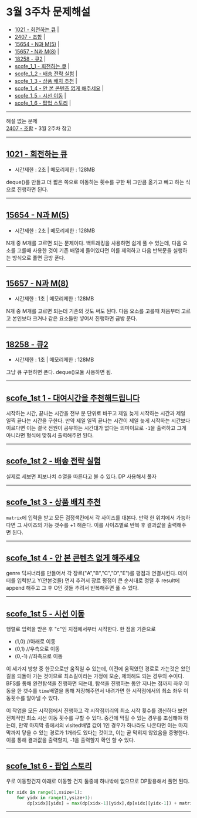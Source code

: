 # 3월 3주차 문제해설
- [1021 - 회전하는 큐](https://github.com/Junhyung-Choi/BOJ-PS/blob/master/Mar/week_3/1021.py "1021 - 회전하는 큐") | 
- [2407 - 조합](https://github.com/Junhyung-Choi/BOJ-PS/blob/master/Mar/week_3/2407.py "2407 - 조합") | 
- [15654 - N과 M(5)](https://github.com/Junhyung-Choi/BOJ-PS/blob/master/Mar/week_3/15654.py "15654 - N과 M(5)") | 
- [15657 - N과 M(8)](https://github.com/Junhyung-Choi/BOJ-PS/blob/master/Mar/week_3/15657.py "15657 - N과 M(8)") | 
- [18258 - 큐2](https://github.com/Junhyung-Choi/BOJ-PS/blob/master/Mar/week_3/18258.py "18258 - 큐2") | 
- [scofe_1_1 - 회전하는 큐](https://github.com/Junhyung-Choi/BOJ-PS/blob/master/Mar/week_3/scofe2021_1st/1.py "1 - 대여시간을 추천해드립니다.") | 
- [scofe_1_2 - 배송 전략 실험](https://github.com/Junhyung-Choi/BOJ-PS/blob/master/Mar/week_3/scofe2021_1st/2.py "2 - 배송 전략 실험") | 
- [scofe_1_3 - 상품 배치 추천](https://github.com/Junhyung-Choi/BOJ-PS/blob/master/Mar/week_3/scofe2021_1st/3.py "3 - 상품 배치 추천") | 
- [scofe_1_4 - 안 본 콘텐츠 없게 해주세요](https://github.com/Junhyung-Choi/BOJ-PS/blob/master/Mar/week_3/scofe2021_1st/4.py "4 - 안 본 콘텐츠 없게 해주세요") | 
- [scofe_1_5 - 시선 이동](https://github.com/Junhyung-Choi/BOJ-PS/blob/master/Mar/week_3/scofe2021_1st/5.py "5 - 시선 이동") | 
- [scofe_1_6 - 팝업 스토리](https://github.com/Junhyung-Choi/BOJ-PS/blob/master/Mar/week_3/scofe2021_1st/6.py "6 - 팝업 스토리") | 

---
해설 없는 문제   
[2407 - 조합](https://github.com/Junhyung-Choi/BOJ-PS/blob/master/Mar/week_3/2407.py "2407 - 조합") - 3월 2주차 참고

---
## [1021 - 회전하는 큐](https://github.com/Junhyung-Choi/BOJ-PS/blob/master/Mar/week_3/1021.py "1021 - 회전하는 큐")
- 시간제한 : 2초 | 메모리제한 : 128MB

deque()를 만들고 더 짧은 쪽으로 이동하는 횟수를 구한 뒤 그만큼 옮기고 빼고 하는 식으로 진행하면 된다.

---
## [15654 - N과 M(5)](https://github.com/Junhyung-Choi/BOJ-PS/blob/master/Mar/week_3/15654.py "15654 - N과 M(5)")
- 시간제한 : 2초 | 메모리제한 : 128MB

N개 중 M개를 고르면 되는 문제이다. 백트래킹을 사용하면 쉽게 풀 수 있는데, 다음 요소를 고를때 사용한 것이 기존 배열에 들어있다면 이를 제외하고 다음 반복문을 실행하는 방식으로 풀면 금방 푼다.

---
## [15657 - N과 M(8)](https://github.com/Junhyung-Choi/BOJ-PS/blob/master/Mar/week_3/15657.py "15657 - N과 M(8)")
- 시간제한 : 1초 | 메모리제한 : 128MB

N개 중 M개를 고르면 되는데 기존의 것도 써도 된다. 다음 요소를 고를때 처음부터 고르고 본인보다 크거나 같은 요소들만 넣어서 진행하면 금방 푼다.

---
## [18258 - 큐2](https://github.com/Junhyung-Choi/BOJ-PS/blob/master/Mar/week_3/18258.py "18258 - 큐2")
- 시간제한 : 1초 | 메모리제한 : 128MB

그냥 큐 구현하면 푼다. deque()모듈 사용하면 됨.

---
## [scofe_1st 1 - 대여시간을 추천해드립니다](https://github.com/Junhyung-Choi/BOJ-PS/blob/master/Mar/week_3/scofe2021_1st/1.py "1 - 대여시간을 추천해드립니다.")

시작하는 시간, 끝나는 시간을 전부 분 단위로 바꾸고 제일 늦게 시작하는 시간과 제일 일찍 끝나는 시간을 구한다. 만약 제일 일찍 끝나는 시간이 제일 늦게 시작하는 시간보다 이르다면 이는 결국 전원이 공유하는 시간대가 없다는 의미이므로 `-1`을 출력하고 그게 아니라면 형식에 맞춰서 출력해주면 된다.

---
## [scofe_1st 2 - 배송 전략 실험](https://github.com/Junhyung-Choi/BOJ-PS/blob/master/Mar/week_3/scofe2021_1st/2.py "2 - 배송 전략 실험")

실제로 세보면 피보나치 수열을 따른다고 볼 수 있다. DP 사용해서 풀자

---
## [scofe_1st 3 - 상품 배치 추천](https://github.com/Junhyung-Choi/BOJ-PS/blob/master/Mar/week_3/scofe2021_1st/3.py "3 - 상품 배치 추천")

`matrix`에 입력을 받고 모든 검정색칸에서 각 사이즈를 대본다. 만약 한 위치에서 가능하다면 그 사이즈의 가능 갯수를 +1 해준다. 이를 사이즈별로 반복 후 결과값을 출력해주면 된다.

---
## [scofe_1st 4 - 안 본 콘텐츠 없게 해주세요](https://github.com/Junhyung-Choi/BOJ-PS/blob/master/Mar/week_3/scofe2021_1st/4.py "4 - 안 본 콘텐츠 없게 해주세요")

genre 딕셔너리를 만들어서 각 장르("A","B","C","D","E")를 평점과 연결시킨다. 데이터를 입력받고 Y(안본것들) 먼저 추려서 장르 평점이 큰 순서대로 정렬 후 result에 append 해주고 그 후 O인 것들 추려서 반복해주면 풀 수 있다.

---
## [scofe_1st 5 - 시선 이동](https://github.com/Junhyung-Choi/BOJ-PS/blob/master/Mar/week_3/scofe2021_1st/5.py "5 - 시선 이동")

행렬로 입력을 받은 후 "c"인 지점에서부터 시작한다. 한 점을 기준으로
- (1,0) //아래로 이동
- (0,1) //우측으로 이동
- (0,-1) //좌측으로 이동   

이 세가지 방향 중 한곳으로만 움직일 수 있는데, 이전에 움직였던 경로로 가는것은 왔던 길을 되돌아 가는 것이므로 최소길이라는 가정에 모순, 제외해도 되는 경우의 수이다. BFS를 통해 완전탐색을 진행하면 되는데, 탐색을 진행하는 동안 지나는 점까지 좌우 이동을 한 갯수를 `time`배열을 통해 저장해주면서 내려가면 한 시작점에서의 최소 좌우 이동횟수를 알아낼 수 있다.

이 작업을 모든 시작점에서 진행하고 각 시작점끼리의 최소 시작 횟수를 갱신하다 보면 전체적인 최소 시선 이동 횟수를 구할 수 있다. 중간에 막힐 수 있는 경우를 조심해야 하는데, 만약 마지막 층에서의 visited배열 값이 1인 경우가 하나라도 나온다면 이는 마지막까지 닿을 수 있는 경로가 1개라도 있다는 것이고, 이는 곧 막히지 않았음을 증명한다. 이를 통해 결과값을 출력할지, -1을 출력할지 확인 할 수 있다.


---
## [scofe_1st 6 - 팝업 스토리](https://github.com/Junhyung-Choi/BOJ-PS/blob/master/Mar/week_3/scofe2021_1st/6.py "6 - 팝업 스토리")

우로 이동할건지 아래로 이동할 건지 둘중에 하나밖에 없으므로 DP활용해서 풀면 된다. 
```python
for xidx in range(1,xsize+1):
    for yidx in range(1,ysize+1):
        dp[xidx][yidx] = max(dp[xidx-1][yidx],dp[xidx][yidx-1]) + matrix[xidx-1][yidx-1]
```

---
